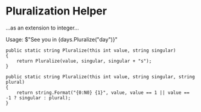 ﻿# Pluralization Helper

...as an extension to integer...

Usage: $"See you in {days.Pluralize("day")}"

	public static string Pluralize(this int value, string singular)
	{
		return Pluralize(value, singular, singular + "s");
	}

	public static string Pluralize(this int value, string singular, string plural)
	{
		return string.Format("{0:N0} {1}", value, value == 1 || value == -1 ? singular : plural);
	}